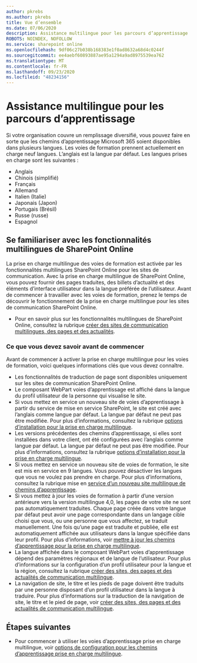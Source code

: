 ```yaml
---
author: pkrebs
ms.author: pkrebs
title: Vue d’ensemble
ms.date: 07/06/2020
description: Assistance multilingue pour les parcours d’apprentissage
ROBOTS: NOINDEX, NOFOLLOW
ms.service: sharepoint online
ms.openlocfilehash: 9df06c27b038b168383e1f0ad8632a68d4c0244f
ms.sourcegitcommit: ee4aebf60893887ae95a1294a9ad8975539ea762
ms.translationtype: MT
ms.contentlocale: fr-FR
ms.lasthandoff: 09/23/2020
ms.locfileid: "48234156"
---
```

# <a name="multilingual-support-for-learning-pathways"></a>Assistance multilingue pour les parcours d’apprentissage

Si votre organisation couvre un remplissage diversifié, vous pouvez faire en sorte que les chemins d’apprentissage Microsoft 365 soient disponibles dans plusieurs langues. Les voies de formation prennent actuellement en charge neuf langues. L’anglais est la langue par défaut. Les langues prises en charge sont les suivantes :   

- Anglais    
- Chinois (simplifié)
- Français
- Allemand
- Italien (Italie)
- Japonais (Japon)
- Portugais (Brésil)
- Russe (russe)
- Espagnol

## <a name="get-familiar-with-the-sharepoint-online-multilingual-features"></a>Se familiariser avec les fonctionnalités multilingues de SharePoint Online
La prise en charge multilingue des voies de formation est activée par les fonctionnalités multilingues SharePoint Online pour les sites de communication.
Avec la prise en charge multilingue de SharePoint Online, vous pouvez fournir des pages traduites, des billets d’actualité et des éléments d’interface utilisateur dans la langue préférée de l’utilisateur. Avant de commencer à travailler avec les voies de formation, prenez le temps de découvrir le fonctionnement de la prise en charge multilingue pour les sites de communication SharePoint Online. 
- Pour en savoir plus sur les fonctionnalités multilingues de SharePoint Online, consultez la rubrique [créer des sites de communication multilingues, des pages et des actualités](https://support.office.com/article/2bb7d610-5453-41c6-a0e8-6f40b3ed750c). 

### <a name="what-you-should-know-before-getting-started"></a>Ce que vous devez savoir avant de commencer 
Avant de commencer à activer la prise en charge multilingue pour les voies de formation, voici quelques informations clés que vous devez connaître. 

- Les fonctionnalités de traduction de page sont disponibles uniquement sur les sites de communication SharePoint Online.
- Le composant WebPart voies d’apprentissage est affiché dans la langue du profil utilisateur de la personne qui visualise le site.   
- Si vous mettez en service un nouveau site de voies d’apprentissage à partir du service de mise en service SharePoint, le site est créé avec l’anglais comme langue par défaut. La langue par défaut ne peut pas être modifiée. Pour plus d’informations, consultez la rubrique [options d’installation pour la prise en charge multilingue](https://docs.microsoft.com/office365/customlearning/custom_setupoptions_ml).
- Les versions précédentes des chemins d’apprentissage, si elles sont installées dans votre client, ont été configurées avec l’anglais comme langue par défaut. La langue par défaut ne peut pas être modifiée. Pour plus d’informations, consultez la rubrique [options d’installation pour la prise en charge multilingue](https://docs.microsoft.com/office365/customlearning/custom_setupoptions_ml).
- Si vous mettez en service un nouveau site de voies de formation, le site est mis en service en 9 langues. Vous pouvez désactiver les langues que vous ne voulez pas prendre en charge. Pour plus d’informations, consultez la rubrique mise en [service d’un nouveau site multilingue de chemins d’apprentissage](https://docs.microsoft.com/office365/customlearning/custom_provision_ml).  
- Si vous mettez à jour les voies de formation à partir d’une version antérieure vers la version multilingue 4,0, les pages de votre site ne sont pas automatiquement traduites. Chaque page créée dans votre langue par défaut peut avoir une page correspondante dans un langage cible choisi que vous, ou une personne que vous affectez, se traduit manuellement. Une fois qu’une page est traduite et publiée, elle est automatiquement affichée aux utilisateurs dans la langue spécifiée dans leur profil. Pour plus d’informations, voir [mettre à jour les chemins d’apprentissage pour la prise en charge multilingue](https://docs.microsoft.com/office365/customlearning/custom_update_ml). 
- La langue affichée dans le composant WebPart voies d’apprentissage dépend des paramètres régionaux et de langue de l’utilisateur. Pour plus d’informations sur la configuration d’un profil utilisateur pour la langue et la région, consultez la rubrique [créer des sites, des pages et des actualités de communication multilingue](https://support.office.com/article/2bb7d610-5453-41c6-a0e8-6f40b3ed750c). 
- La navigation de site, le titre et les pieds de page doivent être traduits par une personne disposant d’un profil utilisateur dans la langue à traduire. Pour plus d’informations sur la traduction de la navigation de site, le titre et le pied de page, voir [créer des sites, des pages et des actualités de communication multilingue](https://support.office.com/article/2bb7d610-5453-41c6-a0e8-6f40b3ed750c).

## <a name="next-steps"></a>Étapes suivantes
- Pour commencer à utiliser les voies d’apprentissage prise en charge multilingue, voir [options de configuration pour les chemins d’apprentissage prise en charge multilingue](https://docs.microsoft.com/office365/customlearning/custom_setupoptions_ml).